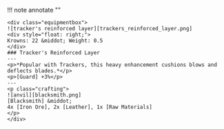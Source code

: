 !!! note annotate ""

    <div class="equipmentbox">
    ![tracker's reinforced layer][trackers_reinforced_layer.png]
    <div style="float: right;">
    Krowns: 22 &middot; Weight: 0.5
    </div>
    ### Tracker's Reinforced Layer
    ---
    <p>*Popular with Trackers, this heavy enhancement cushions blows and deflects blades.*</p>
    <p>[Guard] +3%</p>
    ---
    <p class="crafting">
    ![anvil][blacksmith.png] 
    [Blacksmith] &middot; 
    4x [Iron Ore], 2x [Leather], 1x [Raw Materials]
    </p>
    </div>

